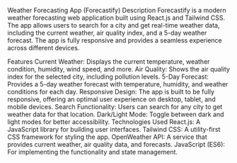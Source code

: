 Weather Forecasting App (Forecastify)
Description
Forecastify is a modern weather forecasting web application built using React.js and Tailwind CSS. The app allows users to search for a city and get real-time weather data, including the current weather, air quality index, and a 5-day weather forecast. The app is fully responsive and provides a seamless experience across different devices.

Features
Current Weather: Displays the current temperature, weather condition, humidity, wind speed, and more.
Air Quality: Shows the air quality index for the selected city, including pollution levels.
5-Day Forecast: Provides a 5-day weather forecast with temperature, humidity, and weather conditions for each day.
Responsive Design: The app is built to be fully responsive, offering an optimal user experience on desktop, tablet, and mobile devices.
Search Functionality: Users can search for any city to get weather data for that location.
Dark/Light Mode: Toggle between dark and light modes for better accessibility.
Technologies Used
React.js: A JavaScript library for building user interfaces.
Tailwind CSS: A utility-first CSS framework for styling the app.
OpenWeather API: A service that provides current weather, air quality data, and forecasts.
JavaScript (ES6): For implementing the functionality and state management.